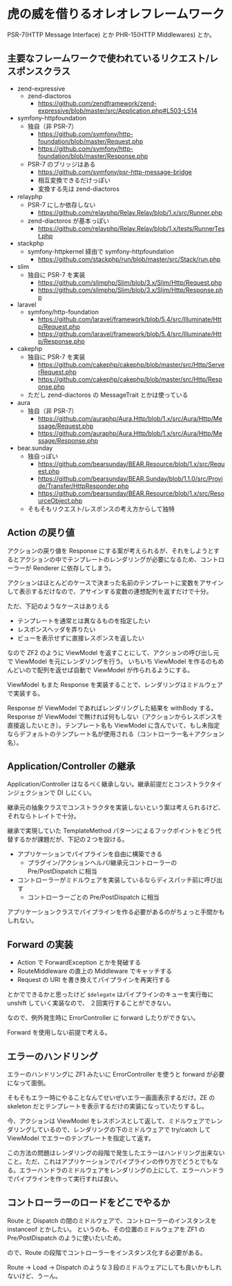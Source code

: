 # 虎の威を借りるオレオレフレームワーク

PSR-7(HTTP Message Interface) とか PHR-15(HTTP Middlewares) とか。

## 主要なフレームワークで使われているリクエスト/レスポンスクラス

- zend-expressive
    - zend-diactoros
        - https://github.com/zendframework/zend-expressive/blob/master/src/Application.php#L503-L514
- symfony-httpfoundation
    - 独自（非 PSR-7）
        - https://github.com/symfony/http-foundation/blob/master/Request.php
        - https://github.com/symfony/http-foundation/blob/master/Response.php
    - PSR-7 のブリッジはある
        - https://github.com/symfony/psr-http-message-bridge
        - 相互変換できるだけっぽい
        - 変換する先は zend-diactoros
- relayphp
    - PSR-7 にしか依存しない
        - https://github.com/relayphp/Relay.Relay/blob/1.x/src/Runner.php
    - zend-diactoros が基本っぽい
        - https://github.com/relayphp/Relay.Relay/blob/1.x/tests/RunnerTest.php
- stackphp
    - symfony-httpkernel 経由で symfony-httpfoundation
        - https://github.com/stackphp/run/blob/master/src/Stack/run.php
- slim
    - 独自に PSR-7 を実装
        - https://github.com/slimphp/Slim/blob/3.x/Slim/Http/Request.php
        - https://github.com/slimphp/Slim/blob/3.x/Slim/Http/Response.php
- laravel
    - symfony/http-foundation
        - https://github.com/laravel/framework/blob/5.4/src/Illuminate/Http/Request.php
        - https://github.com/laravel/framework/blob/5.4/src/Illuminate/Http/Response.php
- cakephp
    - 独自に PSR-7 を実装
        - https://github.com/cakephp/cakephp/blob/master/src/Http/ServerRequest.php
        - https://github.com/cakephp/cakephp/blob/master/src/Http/Response.php
    - ただし zend-diactoros の MessageTrait とかは使っている
- aura
    - 独自（非 PSR-7）
        - https://github.com/auraphp/Aura.Http/blob/1.x/src/Aura/Http/Message/Request.php
        - https://github.com/auraphp/Aura.Http/blob/1.x/src/Aura/Http/Message/Response.php
- bear.sunday
    - 独自っぽい
        - https://github.com/bearsunday/BEAR.Resource/blob/1.x/src/Request.php
        - https://github.com/bearsunday/BEAR.Sunday/blob/1.1.0/src/Provide/Transfer/HttpResponder.php
        - https://github.com/bearsunday/BEAR.Resource/blob/1.x/src/ResourceObject.php
    - そもそもリクエスト/レスポンスの考え方からして独特

## Action の戻り値

アクションの戻り値を Response にする案が考えられるが、それをしようとするとアクションの中でテンプレートのレンダリングが必要になるため、コントローラーが Renderer に依存してしまう。

アクションはほとんどのケースで決まった名前のテンプレートに変数をアサインして表示するだけなので、アサインする変数の連想配列を返すだけで十分。

ただ、下記のようなケースはありえる

- テンプレートを通常とは異なるものを指定したい
- レスポンスヘッダを弄りたい
- ビューを表示せずに直接レスポンスを返したい

なので ZF2 のように ViewModel を返すことにして、アクションの呼び出し元で ViewModel を元にレンダリングを行う。
いちいち ViewModel を作るのもめんどいので配列を返せば自動で ViewModel が作られるようにする。

ViewModel もまた Response を実装することで、レンダリングはミドルウェアで実装する。

Response が ViewModel であればレンダリングした結果を withBody する。Response が ViewModel で無ければ何もしない（アクションからレスポンスを直接返したいとき）。テンプレート名も ViewModel に含んでいて、もし未指定ならデフォルトのテンプレート名が使用される（コントローラー名＋アクション名）。

## Application/Controller の継承

Application/Controller はなるべく継承しない。継承前提だとコンストラクタインジェクションで DI しにくい。

継承元の抽象クラスでコンストラクタを実装しないという案は考えられるけど、それならトレイトで十分。

継承で実現していた TemplateMethod パターンによるフックポイントをどう代替するかが課題だが、下記の２つを設ける。

- アプリケーションでパイプラインを自由に構築できる
    - プラグイン/アクションヘルパ/継承元コントローラーの Pre/PostDispatch に相当
- コントローラーがミドルウェアを実装しているならディスパッチ前に呼び出す
    - コントローラーごとの Pre/PostDispatch に相当

アプリケーションクラスでパイプラインを作る必要があるのがちょっと手間かもしれない。

## Forward の実装

- Action で ForwardException とかを発破する
- RouteMiddleware の直上の Middleware でキャッチする
- Request の URI を書き換えてパイプラインを再実行する

とかでできるかと思ったけど `$delegate` はパイプラインのキューを実行毎に unshift していく実装なので、
２回実行することができない。

なので、例外発生時に ErrorController に forward したりができない。

Forward を使用しない前提で考える。

## エラーのハンドリング

エラーのハンドリングに ZF1 みたいに ErrorController を使うと forward が必要になって面倒。

そもそもエラー時にやることなんてせいぜいエラー画面表示するだけ。ZE の skeleton だとテンプレートを表示するだけの実装になっていたりするし。

今、アクションは ViewModel をレスポンスとして返して、ミドルウェアでレンダリングしているので、レンダリングの下のミドルウェアで try/catch して ViewModel でエラーのテンプレートを指定して返す。

この方法の問題はレンダリングの段階で発生したエラーはハンドリング出来ないこと。ただ、これはアプリケーションでパイプラインの作り方でどうとでもなる。エラーハンドラのミドルウェアをレンダリングの上にして、エラーハンドラでパイプラインを作って実行すれば良い。

## コントローラーのロードをどこでやるか

Route と Dispatch の間のミドルウェアで、コントローラーのインスタンスを instanceof とかしたい。
というのも、その位置のミドルウェアを ZF1 の Pre/PostDispatch のように使いたいため。

ので、Route の段階でコントローラーをインスタンス化する必要がある。

Route -> Load -> Dispatch のような３段のミドルウェアにしても良いかもしれないけど、うーん。
